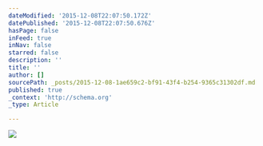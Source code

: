 ```yaml
---
dateModified: '2015-12-08T22:07:50.172Z'
datePublished: '2015-12-08T22:07:50.676Z'
hasPage: false
inFeed: true
inNav: false
starred: false
description: ''
title: ''
author: []
sourcePath: _posts/2015-12-08-1ae659c2-bf91-43f4-b254-9365c31302df.md
published: true
_context: 'http://schema.org'
_type: Article

---
```

![](https://the-grid-user-content.s3-us-west-2.amazonaws.com/9169438a-97ae-423d-8d51-dd8b1c521c9f.jpg)